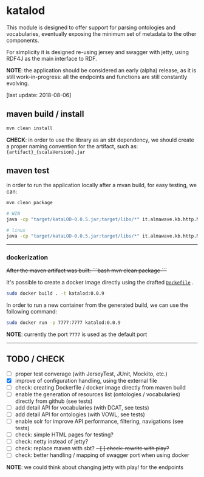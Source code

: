 katalod
====================

This module is designed to offer support for parsing ontologies and vocabularies, eventually exposing the minimum set of metadata to the other components.

For simplicity it is designed re-using jersey and swagger with jetty, using RDF4J as the main interface to RDF.

**NOTE**: the application should be considered an early (alpha) release, as it is still work-in-progress: all the endpoints and functions are still constantly evolving.

[last update: 2018-08-06]

## maven build / install

```bash
mvn clean install
```

**CHECK**: in order to use the library as an sbt dependency, we should create a proper naming convention for the artifact, such as: `{artifact}_{scalaVersion}.jar`

## maven test

in order to run the application locally after a mvan build, for easy testing, we can:

```bash
mvn clean package

# WIN
java -cp "target/kataLOD-0.0.5.jar;target/libs/*" it.almawave.kb.http.MainHTTP

# linux
java -cp "target/kataLOD-0.0.5.jar:target/libs/*" it.almawave.kb.http.MainHTTP
```

----

### dockerization

<s>
After the maven artifact was built:
```bash
mvn clean package
```
</s>

It's possible to create a docker image directly using the drafted [`Dockefile`](http://10.121.172.7:10080/public-od/daf/katalod/blob/master/Dockerfile) .
```bash
sudo docker build . -t katalod:0.0.9
```



In order to run a new container from the generated build, we can use the following command:
```bash
sudo docker run -p 7777:7777 katalod:0.0.9
```

**NOTE**: currently the port `7777` is used as the default port


* * *

## TODO / CHECK

- [ ] proper test converage (with JerseyTest, JUnit, Mockito, etc.)
- [x] improve of configuration handling, using the external file
- [ ] check: creating Dockerfile / docker image directly from maven build
- [ ] enable the generation of resources list (ontologies / vocabularies) directly from github (see tests)
- [ ] add detail API for vocabularies (with DCAT, see tests)
- [ ] add detail API for ontologies (with VOWL, see tests)
- [ ] enable solr for improve API performance, filtering, navigations (see tests)
- [ ] check: simple HTML pages for testing?
- [ ] check: netty instead of jetty?
- [ ] check: replace maven with sbt?
~~- [ ] check: rewrite with play?~~
- [ ] check: better handling / mapping of swagger port when using docker

**NOTE**: we could think about changing jetty with play! for the endpoints

